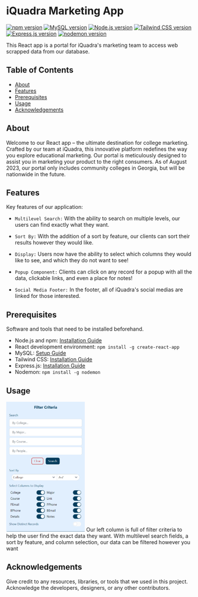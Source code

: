 # iQuadra Marketing App

[![npm version](https://img.shields.io/npm/v/react.svg?style=flat)](https://www.npmjs.com/package/react)
[![MySQL version](https://img.shields.io/badge/MySQL-v2.18.1-blue)](https://www.mysql.com/)
[![Node.js version](https://img.shields.io/badge/Node.js-v18.16.0-blue)](https://nodejs.org/)
[![Tailwind CSS version](https://img.shields.io/badge/Tailwind%20CSS-v3.3.3-blue)](https://tailwindcss.com/)
[![Express.js version](https://img.shields.io/badge/Express.js-v4.18.2-blue)](https://expressjs.com/)
[![nodemon version](https://img.shields.io/badge/nodemon-v3.0.1-blue)](https://nodemon.io/)




This React app is a portal for iQuadra's marketing team to access web scrapped data from our database.

## Table of Contents

- [About](#about)
- [Features](#features)
- [Prerequisites](#prerequisites)
- [Usage](#usage)
- [Acknowledgements](#acknowledgements)

## About

Welcome to our React app – the ultimate destination for college marketing. Crafted by our team at iQuadra, this innovative platform redefines the way you explore educational marketing. Our portal is meticulously designed to assist you in marketing your product to the right consumers. As of August 2023, our portal only includes community colleges in Georgia, but will be nationwide in the future.

## Features

Key features of our application:

- ```Multilevel Search:``` With the ability to search on multiple levels, our users can find exactly what they want.
  
- ```Sort By:``` With the addition of a sort by feature, our clients can sort their results however they would like.
- ```Display:``` Users now have the ability to select which columns they would like to see, and which they do not want to see!
- ```Popup Component:``` Clients can click on any record for a popup with all the data, clickable links, and even a place for notes!
- ```Social Media Footer:``` In the footer, all of iQuadra's social medias are linked for those interested.

## Prerequisites

Software and tools that need to be installed beforehand.

- Node.js and npm: [Installation Guide](https://nodejs.org/)
- React development environment: `npm install -g create-react-app`
- MySQL: [Setup Guide](https://www.educative.io/answers/how-to-implement-a-server-for-reactjs-and-mysql-application)
- Tailwind CSS: [Installation Guide](https://tailwindcss.com/docs/guides/create-react-app)
- Express.js: [Installation Guide](https://expressjs.com/en/starter/installing.html)
- Nodemon: `npm install -g nodemon`


## Usage

<img src="https://github.com/thompsontr18/iQuadra-React-App/blob/main/client/public/leftColumn.png" alt="leftColumn" width="212" height="350">
Our left column is full of filter criteria to help the user find the exact data they want. With multilevel search fields, a sort by feature, and column selection, our data can be filtered however you want 

## Acknowledgements

Give credit to any resources, libraries, or tools that we used in this project. Acknowledge the developers, designers, or any other contributors.

